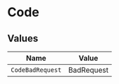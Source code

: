 # Code


## Values

| Name             | Value            |
| ---------------- | ---------------- |
| `CodeBadRequest` | BadRequest       |